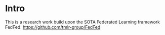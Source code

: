 # Intro

This is a research work build upon the SOTA Federated Learning framework FedFed: https://github.com/tmlr-group/FedFed
